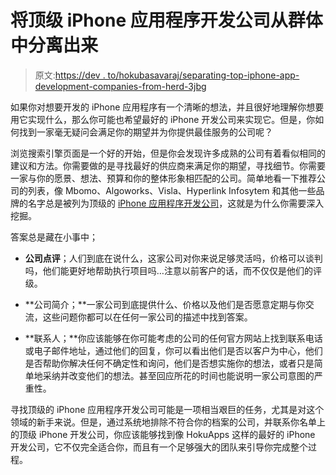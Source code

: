 # 将顶级 iPhone 应用程序开发公司从群体中分离出来

> 原文:[https://dev . to/hokubasavaraj/separating-top-iphone-app-development-companies-from-herd-3jbg](https://dev.to/hokubasavaraj/separating-top-iphone-app-development-companies-from-herd-3jbg)

如果你对想要开发的 iPhone 应用程序有一个清晰的想法，并且很好地理解你想要用它实现什么，那么你可能也希望最好的 iPhone 开发公司来实现它。但是，你如何找到一家毫无疑问会满足你的期望并为你提供最佳服务的公司呢？

浏览搜索引擎页面是一个好的开始，但是你会发现许多成熟的公司有着看似相同的建议和方法。你需要做的是寻找最好的供应商来满足你的期望，寻找细节。你需要一家与你的愿景、想法、预算和你的整体形象相匹配的公司。简单地看一下推荐公司的列表，像 Mbomo、Algoworks、Visla、Hyperlink Infosytem 和其他一些品牌的名字总是被列为顶级的 [iPhone 应用程序开发公司](https://www.hokuapps.com/services/iphone-application-development-company/)，这就是为什么你需要深入挖掘。

答案总是藏在小事中；

*   **公司点评**；人们到底在说什么，这家公司对你来说足够灵活吗，价格可以谈判吗，他们能更好地帮助执行项目吗…注意以前客户的话，而不仅仅是他们的评级。

*   **公司简介；**一家公司到底提供什么、价格以及他们是否愿意定期与你交流，这些问题你都可以在任何一家公司的描述中找到答案。

*   **联系人；**你应该能够在你可能考虑的公司的任何官方网站上找到联系电话或电子邮件地址，通过他们的回复，你可以看出他们是否以客户为中心，他们是否帮助你解决任何不确定性和询问，他们是否想实施你的想法，或者只是简单地采纳并改变他们的想法。甚至回应所花的时间也能说明一家公司意图的严重性。

寻找顶级的 iPhone 应用程序开发公司可能是一项相当艰巨的任务，尤其是对这个领域的新手来说。但是，通过系统地排除不符合你的档案的公司，并联系你名单上的顶级 iPhone 开发公司，你应该能够找到像 HokuApps 这样的最好的 iPhone 开发公司，它不仅完全适合你，而且有一个足够强大的团队来引导你完成整个过程。